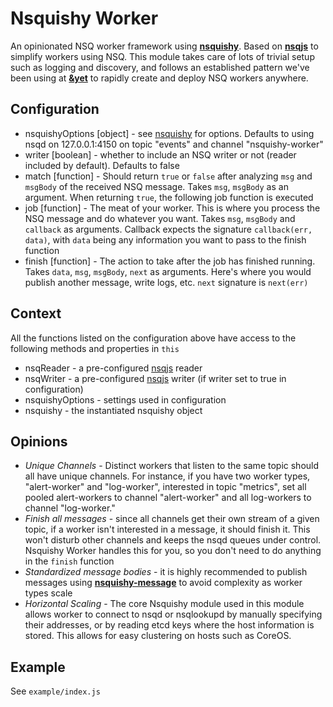 # Nsquishy Worker

An opinionated NSQ worker framework using **[nsquishy](https://github.com/stongo/nsquishy)**.
Based on **[nsqjs](https://github.com/dudleycarr/nsqjs)** to simplify workers using NSQ.
This module takes care of lots of trivial setup such as logging and discovery, and follows an established pattern we've been using at **[&yet](http://andyet.com)** to rapidly create and deploy NSQ workers anywhere.

## Configuration

* nsquishyOptions [object] - see [nsquishy](https://github.com/stongo/nsquishy) for options. Defaults to using nsqd on 127.0.0.1:4150 on topic "events" and channel "nsquishy-worker"
* writer [boolean] - whether to include an NSQ writer or not (reader included by default). Defaults to false
* match [function] - Should return `true` or `false` after analyzing `msg` and `msgBody` of the received NSQ message. Takes `msg`, `msgBody` as an argument. When returning `true`, the following job function is executed
* job [function] - The meat of your worker. This is where you process the NSQ message and do whatever you want. Takes `msg`, `msgBody` and `callback` as arguments. Callback expects the signature `callback(err, data)`, with `data` being any information you want to pass to the finish function
* finish [function] - The action to take after the job has finished running. Takes `data`, `msg`, `msgBody`, `next` as arguments. Here's where you would publish another message, write logs, etc. `next` signature is `next(err)`

## Context

All the functions listed on the configuration above have access to the following methods and properties in `this`

* nsqReader - a pre-configured [nsqjs](https://github.com/dudleycarr/nsqjs) reader
* nsqWriter - a pre-configured [nsqjs](https://github.com/dudleycarr/nsqjs) writer (if writer set to true in configuration)
* nsquishyOptions - settings used in configuration
* nsquishy - the instantiated nsquishy object

## Opinions

* *Unique Channels* - Distinct workers that listen to the same topic should all have unique channels. For instance, if you have two worker types, "alert-worker" and "log-worker", interested in topic "metrics", set all pooled alert-workers to channel "alert-worker" and all log-workers to channel "log-worker."
* *Finish all messages* - since all channels get their own stream of a given topic, if a worker isn't interested in a message, it should finish it. This won't disturb other channels and keeps the nsqd queues under control. Nsquishy Worker handles this for you, so you don't need to do anything in the `finish` function
* *Standardized message bodies* - it is highly recommended to publish messages using **[nsquishy-message](https://github.com/stongo/nsquishy-message)** to avoid complexity as worker types scale
* *Horizontal Scaling* - The core Nsquishy module used in this module allows worker to connect to nsqd or nsqlookupd by manually specifying their addresses, or by reading etcd keys where the host information is stored. This allows for easy clustering on hosts such as CoreOS.

## Example

See `example/index.js`